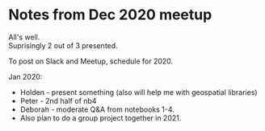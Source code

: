 # Notes from Dec 2020 meetup  

All's well.  
Suprisingly 2 out of 3 presented.  

To post on Slack and Meetup, schedule for 2020.  

Jan 2020:  
  * Holden - present something (also will help me with geospatial libraries)  
  * Peter - 2nd half of nb4  
  * Deborah - moderate Q&A from notebooks 1-4.  
  * Also plan to do a group project together in 2021.  
  
